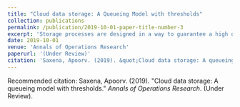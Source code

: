 ```yaml
---
title: "Cloud data storage: A Queueing Model with thresholds"
collection: publications
permalink: /publication/2019-10-01-paper-title-number-3
excerpt: 'Storage processes are designed in a way to guarantee a high quality of service to its users. The service quality levels are ensured by performing the operations at an optimal frequency. Moreover, long backup off periods and high backlogs are also avoided by using trigger mechanisms. In this paper, we model these trigger mechanisms using restarting thresholds and study the underlying queueing model.'
date: 2019-10-01
venue: 'Annals of Operations Research'
paperurl: '(Under Review)'
citation: 'Saxena, Apoorv. (2019). &quot;Cloud data storage: A queueing model with thresholds.&quot; <i>Annals of Operations Research</i>. (Under Review).'
---
```


<!-- [Download paper here](http://academicpages.github.io/files/paper3.pdf) -->

Recommended citation: Saxena, Apoorv. (2019). "Cloud data storage: A queueing model with thresholds." <i>Annals of Operations Research</i>. (Under Review).
